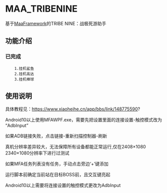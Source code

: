 # MAA_TRIBENINE
基于[MaaFramework](https://github.com/MaaXYZ/MaaFramework)的TRIBE NINE：战极死游助手

## 功能介绍

### 已完成
    
        1.挂机鲨鱼
        2.挂机高达
        3.挂机棒球

## 使用说明

具体教程见：https://www.xiaoheihe.cn/app/bbs/link/148775590?

Android10以上使用MFAWPF.exe，需要先把设置里面的连接设置-触控模式改为 “AdbInput”

如果ADB链接失败，点击链接-重新扫描控制器-刷新

真机分辨率差异较大，无法保障所有设备都能正常运行,仅在2408×1080 2340×1080分辨率下进行过测试

如果MFA任务列表没有任务，手动点击旁边‘+’键添加

运行脚本前确定当前站在目标BOSS前，且交互键亮起

Android10以上需要将连接设置的触控模式更改为AdbInput
